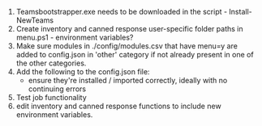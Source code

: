 1. Teamsbootstrapper.exe needs to be downloaded in the script - Install-NewTeams
2. Create inventory and canned response user-specific folder paths in menu.ps1 - environment variables?
3. Make sure modules in ./config/modules.csv that have menu=y are added to config.json in 'other' category if not already present in one of the other categories.
4. Add the following to the config.json file:
    - ensure they're installed / imported correctly, ideally with no continuing errors
4. Test job functionality
5. edit inventory and canned response functions to include new environment variables.
